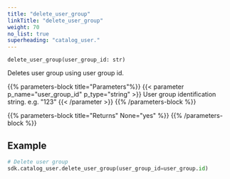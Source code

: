 ```yaml
---
title: "delete_user_group"
linkTitle: "delete_user_group"
weight: 70
no_list: true
superheading: "catalog_user."
---
```




``delete_user_group(user_group_id: str)``

Deletes user group using user group id.

{{% parameters-block  title="Parameters"%}}
{{< parameter p_name="user_group_id" p_type="string" >}}
User group identification string. e.g. "123"
{{< /parameter >}}
{{% /parameters-block %}}

{{% parameters-block title="Returns" None="yes" %}}
{{% /parameters-block %}}

## Example

```python
# Delete user group
sdk.catalog_user.delete_user_group(user_group_id=user_group.id)
```
